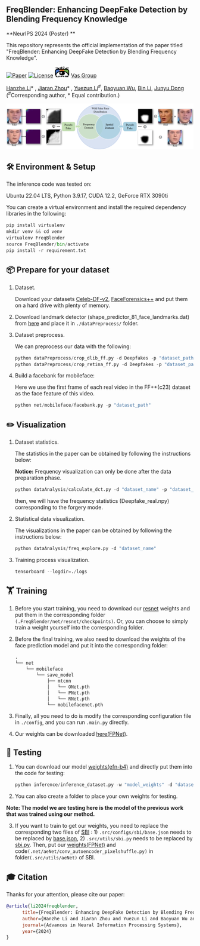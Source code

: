 ## FreqBlender: Enhancing DeepFake Detection by Blending Frequency Knowledge

**NeurIPS 2024 (Poster) **

This repository represents the official implementation of the paper titled "FreqBlender: Enhancing DeepFake Detection by Blending Frequency Knowledge".

[![Paper](https://img.shields.io/badge/arXiv-PDF-b31b1b)](https://arxiv.org/abs/2404.13872) [![License](https://img.shields.io/badge/License-CC%20BY%204.0-lightgrey)](https://creativecommons.org/licenses/by/4.0/) [<img src="./logo.png" alt="Logo" width="40" height="30" />](https://yuezunli.github.io/ligroup/) [Vas Group](https://yuezunli.github.io/ligroup/)

[Hanzhe Li](https://lihanzhe.github.io)* , [Jiaran Zhou](https://jiaranzhou.github.io)* , [Yuezun Li](https://yuezunli.github.io)<sup>#</sup>, [Baoyuan Wu](https://sites.google.com/site/baoyuanwu2015/), [Bin Li](http://ceie.szu.edu.cn/info/1017/1064.htm), [Junyu Dong](https://it.ouc.edu.cn/djy/main.htm) (<sup>#</sup>Corresponding author, * Equal contribution.)

![](./overview.png)



## 🛠️ Environment & Setup

The inference code was tested on:

Ubuntu 22.04 LTS, Python 3.9.17,  CUDA 12.2, GeForce RTX 3090ti



You can create a virtual environment and install the required dependency libraries in the following:

```python
pip install virtualenv
mkdir venv && cd venv
virtualenv FreqBlender
source FreqBlender/bin/activate
pip install -r requirement.txt
```



## 📦 Prepare for your dataset

1. Dataset.

   Download your datasets  [Celeb-DF-v2](https://github.com/yuezunli/celeb-deepfakeforensics), [FaceForensics++](https://github.com/ondyari/FaceForensics) and put them on a hard drive with plenty of memory.

2. Download landmark detector (shape_predictor_81_face_landmarks.dat) from [here](https://github.com/codeniko/shape_predictor_81_face_landmarks) and place it in `./dataPreprocess/` folder.  
3. Dataset preprocess.

   We can preprocess our data with the following:

   ```python
   python dataPreprocess/crop_dlib_ff.py -d Deepfakes -p "dataset_path"
   python dataPreprocess/crop_retina_ff.py -d Deepfakes -p "dataset_path"
   ```
   
4. Build a facebank for mobileface:

   Here we use the first frame of each real video in the FF++(c23) dataset as the face feature of this video.

   ```python
   python net/mobileface/facebank.py -p "dataset_path"
   ```

## ✏️ Visualization

 1. Dataset statistics.

    The statistics in the paper can be obtained by following the instructions below:

    **Notice:** Frequency visualization can only be done after the data preparation phase.

    ```python
    python dataAnalysis/calculate_dct.py -d "dataset_name" -p "dataset_path"
    ```

    then,  we will have the frequency statistics (Deepfake_real.npy) corresponding to the forgery mode.

 2. Statistical data visualization.

    The visualizations in the paper can be obtained by following the instructions below:
    
    ```python
    python dataAnalysis/freq_explore.py -d "dataset_name"
    ```

3. Training process visualization.

    ```python
    tensorboard --logdir=./logs
    ```


## 🏋️ Training

1.  Before you start training, you need to download our [resnet](https://pan.baidu.com/s/1wMX31nhz5V7JWnfdJtR_WQ?pwd=5tpd) weights and put them in the corresponding folder `(.FreqBlender/net/resnet/checkpoints)`. Or, you can choose to simply train a weight yourself into the corresponding folder. 

2. Before the final training, we also need to download the weights of the face prediction model and put it into the corresponding folder: 

   ```
   .
   └── net
       └── mobileface
           └── save_model
               ├── mtcnn
               │   └── ONet.pth
               │   └── PNet.pth
               │   └── RNet.pth
               └── mobilefacenet.pth
   ```

   

3. Finally, all you need to do is modify the corresponding configuration file in `./config`, and you can run `.main.py` directly.

4. Our weights can be downloaded [here(FPNet)](https://pan.baidu.com/s/1wMX31nhz5V7JWnfdJtR_WQ?pwd=5tpd).


## 🏃 Testing

1. You can download our model [weights(efn-b4)](https://pan.baidu.com/s/1wMX31nhz5V7JWnfdJtR_WQ?pwd=5tpd) and directly put them into the code for testing:

   ```python
   python inference/inference_dataset.py -w "model_weights" -d "dataset_name"
   ```

2. You can also create a folder to place your own weights for testing.

**Note: The model we are testing here is the model of the previous work that was trained using our method.**


3. If you want to train to get our weights, you need to replace the corresponding two files of [SBI](https://github.com/mapooon/SelfBlendedImages?tab=readme-ov-file) : 1) `.src/configs/sbi/base.json` needs to be replaced by [base.json](https://pan.baidu.com/s/1wMX31nhz5V7JWnfdJtR_WQ?pwd=5tpd), 2) `.src/utils/sbi.py` needs to be replaced by [sbi.py](https://pan.baidu.com/s/1wMX31nhz5V7JWnfdJtR_WQ?pwd=5tpd). Then, put our [weights(FPNet)](https://pan.baidu.com/s/1wMX31nhz5V7JWnfdJtR_WQ?pwd=5tpd) and code`(.net/aeNet/conv_autoencoder_pixelshuffle.py)` in folder`(.src/utils/aeNet)` of SBI.

## 🎓 Citation

Thanks for your attention, please cite our paper:

```bibtex
@article{li2024freqblender,
      title={FreqBlender: Enhancing DeepFake Detection by Blending Frequency Knowledge},
      author={Hanzhe Li and Jiaran Zhou and Yuezun Li and Baoyuan Wu and Bin Li and Junyu Dong},
      journal={Advances in Neural Information Processing Systems},
      year={2024}
}
```
